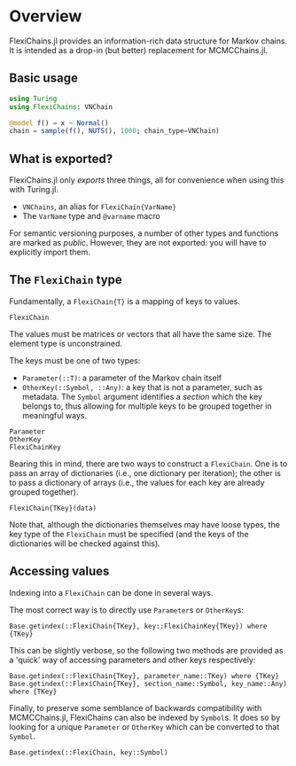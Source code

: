# Overview

FlexiChains.jl provides an information-rich data structure for Markov chains.
It is intended as a drop-in (but better) replacement for MCMCChains.jl.

## Basic usage

```julia
using Turing
using FlexiChains: VNChain

@model f() = x ~ Normal()
chain = sample(f(), NUTS(), 1000; chain_type=VNChain)
```

## What is exported?

FlexiChains.jl only _exports_ three things, all for convenience when using this with Turing.jl.

- `VNChains`, an alias for `FlexiChain{VarName}`
- The `VarName` type and `@varname` macro

For semantic versioning purposes, a number of other types and functions are marked as _public_.
However, they are not exported: you will have to explicitly import them.

## The `FlexiChain` type

Fundamentally, a `FlexiChain{T}` is a mapping of keys to values.

```@docs
FlexiChain
```

The values must be matrices or vectors that all have the same size.
The element type is unconstrained.

The keys must be one of two types:
- `Parameter(::T)`: a parameter of the Markov chain itself
- `OtherKey(::Symbol, ::Any)`: a key that is not a parameter, such as metadata. The `Symbol` argument identifies a _section_ which the key belongs to, thus allowing for multiple keys to be grouped together in meaningful ways.

```@docs
Parameter
OtherKey
FlexiChainKey
```

Bearing this in mind, there are two ways to construct a `FlexiChain`.
One is to pass an array of dictionaries (i.e., one dictionary per iteration); the other is to pass a dictionary of arrays (i.e., the values for each key are already grouped together).

```@docs
FlexiChain{TKey}(data)
```

Note that, although the dictionaries themselves may have loose types, the key type of the `FlexiChain` must be specified (and the keys of the dictionaries will be checked against this).

## Accessing values

Indexing into a `FlexiChain` can be done in several ways.

The most correct way is to directly use `Parameter`s or `OtherKey`s:

```@docs
Base.getindex(::FlexiChain{TKey}, key::FlexiChainKey{TKey}) where {TKey}
```

This can be slightly verbose, so the following two methods are provided as a 'quick' way of accessing parameters and other keys respectively:

```@docs
Base.getindex(::FlexiChain{TKey}, parameter_name::TKey) where {TKey}
Base.getindex(::FlexiChain{TKey}, section_name::Symbol, key_name::Any) where {TKey}
```

Finally, to preserve some semblance of backwards compatibility with MCMCChains.jl, FlexiChains can also be indexed by `Symbol`s.
It does so by looking for a unique `Parameter` or `OtherKey` which can be converted to that `Symbol`.

```@docs
Base.getindex(::FlexiChain, key::Symbol)
```
